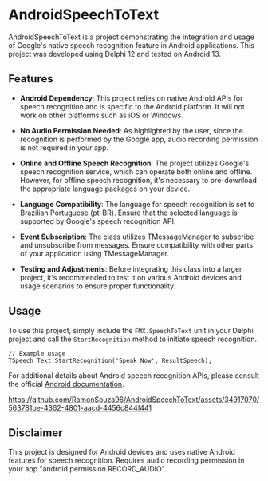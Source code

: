 # AndroidSpeechToText

AndroidSpeechToText is a project demonstrating the integration and usage of Google's native speech recognition feature in Android applications. This project was developed using Delphi 12 and tested on Android 13.

## Features

- **Android Dependency**: This project relies on native Android APIs for speech recognition and is specific to the Android platform. It will not work on other platforms such as iOS or Windows.

- **No Audio Permission Needed**: As highlighted by the user, since the recognition is performed by the Google app, audio recording permission is not required in your app.

- **Online and Offline Speech Recognition**: The project utilizes Google's speech recognition service, which can operate both online and offline. However, for offline speech recognition, it's necessary to pre-download the appropriate language packages on your device.

- **Language Compatibility**: The language for speech recognition is set to Brazilian Portuguese (pt-BR). Ensure that the selected language is supported by Google's speech recognition API.

- **Event Subscription**: The class utilizes TMessageManager to subscribe and unsubscribe from messages. Ensure compatibility with other parts of your application using TMessageManager.

- **Testing and Adjustments**: Before integrating this class into a larger project, it's recommended to test it on various Android devices and usage scenarios to ensure proper functionality.

## Usage

To use this project, simply include the `FMX.SpeechToText` unit in your Delphi project and call the `StartRecognition` method to initiate speech recognition.

```delphi
// Example usage
TSpeech_Text.StartRecognition('Speak Now', ResultSpeech);
```

For additional details about Android speech recognition APIs, please consult the official [Android documentation](https://developer.android.com/reference/android/speech/package-summary).


https://github.com/RamonSouza96/AndroidSpeechToText/assets/34917070/563781be-4362-4801-aacd-4456c844f441



## Disclaimer

This project is designed for Android devices and uses native Android features for speech recognition. Requires audio recording permission in your app "android.permission.RECORD_AUDIO".
